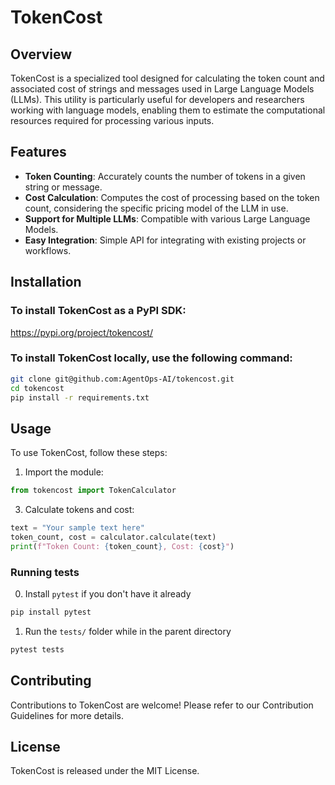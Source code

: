 # TokenCost

## Overview

TokenCost is a specialized tool designed for calculating the token count and associated cost of strings and messages used in Large Language Models (LLMs). This utility is particularly useful for developers and researchers working with language models, enabling them to estimate the computational resources required for processing various inputs.

## Features

- **Token Counting**: Accurately counts the number of tokens in a given string or message.
- **Cost Calculation**: Computes the cost of processing based on the token count, considering the specific pricing model of the LLM in use.
- **Support for Multiple LLMs**: Compatible with various Large Language Models.
- **Easy Integration**: Simple API for integrating with existing projects or workflows.

## Installation

### To install TokenCost as a PyPI SDK:
https://pypi.org/project/tokencost/

### To install TokenCost locally, use the following command:

```bash
git clone git@github.com:AgentOps-AI/tokencost.git
cd tokencost
pip install -r requirements.txt
```

## Usage

To use TokenCost, follow these steps:

1. Import the module:

```python
from tokencost import TokenCalculator
```


3. Calculate tokens and cost:
```python
text = "Your sample text here"
token_count, cost = calculator.calculate(text)
print(f"Token Count: {token_count}, Cost: {cost}")
```

### Running tests
0. Install ```pytest``` if you don't have it already
```python
pip install pytest
```

1. Run the `tests/` folder while in the parent directory 
```python
pytest tests
```

## Contributing

Contributions to TokenCost are welcome! Please refer to our Contribution Guidelines for more details.

## License

TokenCost is released under the MIT License.
